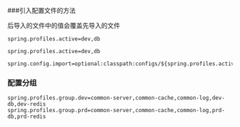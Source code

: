 
###引入配置文件的方法

后导入的文件中的值会覆盖先导入的文件
~~~
spring.profiles.active=dev,db
~~~
~~~
spring.profiles.active=dev,db
~~~
~~~
spring.config.import=optional:classpath:configs/${spring.profiles.active}.properties
~~~

### 配置分组
~~~
spring.profiles.group.dev=common-server,common-cache,common-log,dev-db,dev-redis
spring.profiles.group.prd=common-server,common-cache,common-log,prd-db,prd-redis
~~~